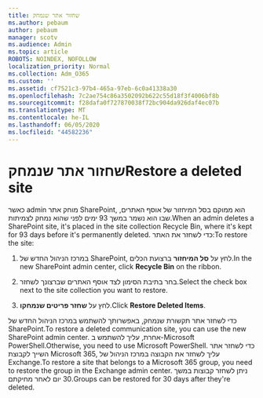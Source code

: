 ```yaml
---
title: שחזור אתר שנמחק
ms.author: pebaum
author: pebaum
manager: scotv
ms.audience: Admin
ms.topic: article
ROBOTS: NOINDEX, NOFOLLOW
localization_priority: Normal
ms.collection: Adm_O365
ms.custom: ''
ms.assetid: cf7521c3-97b4-465a-97eb-6c0a41338a30
ms.openlocfilehash: 7c2ae754c86a3502092b622c55d18f3f4006bf8b
ms.sourcegitcommit: f28dafa0f727870038f72bc904da926daf4ec07b
ms.translationtype: MT
ms.contentlocale: he-IL
ms.lasthandoff: 06/05/2020
ms.locfileid: "44582236"
---
```

# <a name="restore-a-deleted-site"></a><span data-ttu-id="9ec11-102">שחזור אתר שנמחק</span><span class="sxs-lookup"><span data-stu-id="9ec11-102">Restore a deleted site</span></span>

<span data-ttu-id="9ec11-103">כאשר admin מוחק אתר SharePoint, הוא ממוקם בסל המיחזור של אוסף האתרים, שבו הוא נשמר במשך 93 ימים לפני שהוא נמחק לצמיתות.</span><span class="sxs-lookup"><span data-stu-id="9ec11-103">When an admin deletes a SharePoint site, it's placed in the site collection Recycle Bin, where it's kept for 93 days before it's permanently deleted.</span></span> <span data-ttu-id="9ec11-104">כדי לשחזר את האתר:</span><span class="sxs-lookup"><span data-stu-id="9ec11-104">To restore the site:</span></span>
  
1. <span data-ttu-id="9ec11-105">במרכז הניהול החדש של SharePoint, לחץ על **סל המיחזור** ברצועת הכלים.</span><span class="sxs-lookup"><span data-stu-id="9ec11-105">In the new SharePoint admin center, click **Recycle Bin** on the ribbon.</span></span> 
    
2. <span data-ttu-id="9ec11-106">בחר בתיבת הסימון לצד אוסף האתרים שברצונך לשחזר.</span><span class="sxs-lookup"><span data-stu-id="9ec11-106">Select the check box next to the site collection you want to restore.</span></span>
    
3. <span data-ttu-id="9ec11-107">לחץ על **שחזר פריטים שנמחקו**.</span><span class="sxs-lookup"><span data-stu-id="9ec11-107">Click **Restore Deleted Items**.</span></span>
    
<span data-ttu-id="9ec11-108">כדי לשחזר אתר תקשורת שנמחק, באפשרותך להשתמש במרכז הניהול החדש של SharePoint.</span><span class="sxs-lookup"><span data-stu-id="9ec11-108">To restore a deleted communication site, you can use the new SharePoint admin center.</span></span> <span data-ttu-id="9ec11-109">אחרת, עליך להשתמש ב-Microsoft PowerShell.</span><span class="sxs-lookup"><span data-stu-id="9ec11-109">Otherwise, you need to use Microsoft PowerShell.</span></span> <span data-ttu-id="9ec11-110">כדי לשחזר אתר השייך לקבוצת Microsoft 365, עליך לשחזר את הקבוצה במרכז הניהול של Exchange.</span><span class="sxs-lookup"><span data-stu-id="9ec11-110">To restore a site that belongs to a Microsoft 365 group, you need to restore the group in the Exchange admin center.</span></span> <span data-ttu-id="9ec11-111">ניתן לשחזר קבוצות במשך 30 יום לאחר מחיקתם.</span><span class="sxs-lookup"><span data-stu-id="9ec11-111">Groups can be restored for 30 days after they're deleted.</span></span>
  

